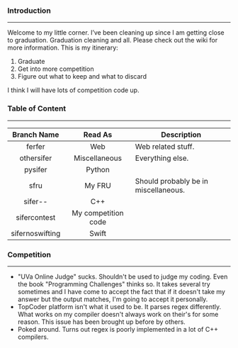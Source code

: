 ### Introduction
---
Welcome to my little corner. I’ve been cleaning up since I am getting close to graduation. Graduation cleaning and all. Please check out the wiki for more information.
This is my itinerary:

1. Graduate
2. Get into more competition
3. Figure out what to keep and what to discard

I think I will have lots of competition code up.

### Table of Content
---
| Branch Name      | Read As             | Description                                                   |
|:----------------:|:-------------------:|---------------------------------------------------------------|
| ferfer           | Web                 |  Web related stuff.                                           |
| othersifer       | Miscellaneous       |  Everything else.                                             |
| pysifer          | Python              |                                                               |
| sfru             | My FRU              |  Should probably be in miscellaneous.                         |
| sifer--          | C++                 |                                                               |
| sifercontest     | My competition code |                                                               |
| sifernoswifting  | Swift               |                                                               |



### Competition
--- 
* "UVa Online Judge" sucks. Shouldn't be used to judge my coding. Even the book "Programming Challenges" thinks so. It takes several try sometimes and I have come to accept the fact that if it doesn't take my answer but the output matches, I'm going to accept it personally.
* TopCoder platform isn't what it used to be. It parses regex differently. What works on my compiler doesn't always work on their's for some reason. This issue has been brought up before by others.
* Poked around. Turns out regex is poorly implemented in a lot of C++ compilers.


